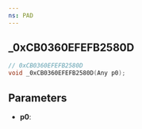 ```yaml
---
ns: PAD
---
```

## _0xCB0360EFEFB2580D

```c
// 0xCB0360EFEFB2580D
void _0xCB0360EFEFB2580D(Any p0);
```


## Parameters
* **p0**: 

